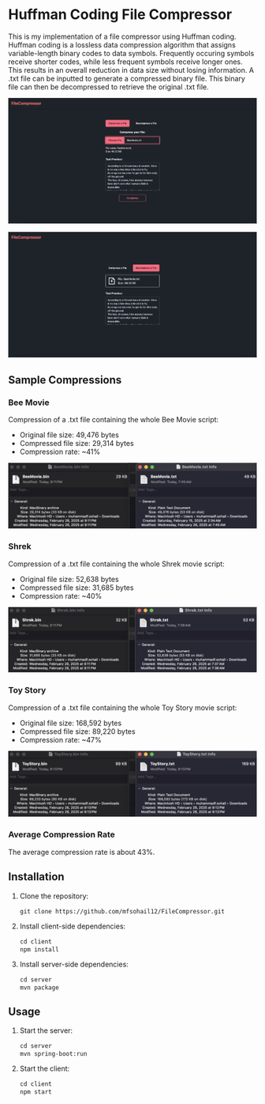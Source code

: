 # Huffman Coding File Compressor

This is my implementation of a file compressor using Huffman coding. Huffman coding is a lossless data compression algorithm that assigns variable-length binary codes to data symbols. Frequently occuring symbols receive shorter codes, while less frequent symbols receive longer ones. This results in an overall reduction in data size without losing information. A .txt file can be inputted to generate a compressed binary file. This binary file can then be decompressed to retrieve the original .txt file.

![Example of compressing a file](./Assets/Compress.png)

![Example of decompressing a file](./Assets/Decompress.png)

## Sample Compressions

### Bee Movie

Compression of a .txt file containing the whole Bee Movie script:

- Original file size: 49,476 bytes
- Compressed file size: 29,314 bytes
- Compression rate: ~41%

![Bee Movie script compression comparison](/Assets/BeeMovie.png)

### Shrek

Compression of a .txt file containing the whole Shrek movie script:

- Original file size: 52,638 bytes
- Compressed file size: 31,685 bytes
- Compression rate: ~40%

![Shrek script compression comparison](/Assets/Shrek.png)

### Toy Story

Compression of a .txt file containing the whole Toy Story movie script:

- Original file size: 168,592 bytes
- Compressed file size: 89,220 bytes
- Compression rate: ~47%

![Toy Story script compression comparison](/Assets/ToyStory.png)

### Average Compression Rate

The average compression rate is about 43%.

## Installation

1. Clone the repository:
   ```
   git clone https://github.com/mfsohail12/FileCompressor.git
   ```
2. Install client-side dependencies:
   ```
   cd client
   npm install
   ```
3. Install server-side dependencies:
   ```
   cd server
   mvn package
   ```

## Usage

1. Start the server:
   ```
   cd server
   mvn spring-boot:run
   ```
2. Start the client:
   ```
   cd client
   npm start
   ```
